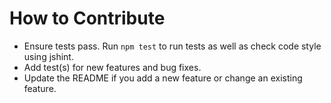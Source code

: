 # How to Contribute

- Ensure tests pass. Run `npm test` to run tests as well as check code style using jshint.
- Add test(s) for new features and bug fixes.
- Update the README if you add a new feature or change an existing feature.
